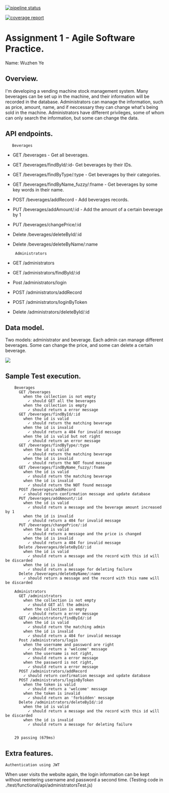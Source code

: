 [![pipeline status](https://gitlab.com/20086431/assn01-cicd/badges/master/pipeline.svg)](https://gitlab.com/20086431/assn01-cicd/commits/master)

[![coverage report](https://gitlab.com/20086431/assn01-cicd/badges/master/coverage.svg)](https://gitlab.com/20086431/assn01-cicd/badges/master/coverage.svg?job=coverage)

# Assignment 1 - Agile Software Practice.

Name:  Wuzhen Ye 

## Overview.

I'm developing a vending machine stock management system. Many beverages can be set up in the machine, and their information will be recorded in the database. Administrators can manage the information, such as price, amount, name, and if neccessary they can change what's being sold in the machine. Administrators have different privileges, some of whom can only search the information, but some can change the data. 

## API endpoints.
       Beverages
 + GET /beverages - Get all beverages.
 + GET /beverages/findById/:id- Get beverages by their IDs.
 + GET /beverages/findByType/:type - Get beverages by their categories.
 + GET /beverages/findByName_fuzzy/:fname - Get beverages by some key words in their name.
 + POST /beverages/addRecord - Add beverages records.
 + PUT /beverages/addAmount/:id - Add the amount of a certain beverage by 1
 + PUT /beverages/changePrice/:id
 + Delete /beverages/deleteById/:id
 + Delete /beverages/deleteByName/:name
 
        Administrators
 + GET /administrators
 + GET /administrators/findById/:id
 + Post /administrators/login
 + POST /administrators/addRecord
 + POST /administrators/loginByToken
 + Delete /administrators/deleteById/:id

## Data model.

Two models: administrator and beverage. Each admin can manage different beverages. Some can change the price, and some can delete a certain beverage.

![][datamodel]


## Sample Test execution.

~~~
    Beverages
      GET /beverages
        when the collection is not empty
          ✓ should GET all the beverages
        when the collection is empty
          ✓ should return a error message
      GET /beverages/findById/:id
        when the id is valid
          ✓ should return the matching beverage
        when the id is invalid
          ✓ should return a 404 for invalid message
        when the id is valid but not right
          ✓ should return an error message
      GET /beverages/findByType/:type
        when the id is valid
          ✓ should return the matching beverage
        when the id is invalid
          ✓ should return the NOT found message
      GET /beverages/findByName_fuzzy/:fname
        when the id is valid
          ✓ should return the matching beverage
        when the id is invalid
          ✓ should return the NOT found message
      POST /beverages/addRecord
        ✓ should return confirmation message and update database
      PUT /beverages/addAmount/:id
        when the id is valid
          ✓ should return a message and the beverage amount increased by 1
        when the id is invalid
          ✓ should return a 404 for invalid message
      PUT /beverages/changePrice/:id
        when the id is valid
          ✓ should return a message and the price is changed
        when the id is invalid
          ✓ should return a 404 for invalid message
      Delete /beverages/deleteById/:id
        when the id is valid
          ✓ should return a message and the record with this id will be discarded
        when the id is invalid
          ✓ should return a message for deleting failure
      Delete /beverages/deleteByName/:name
        ✓ should return a message and the record with this name will be discarded

    Administrators
      GET /administrators
        when the collection is not empty
          ✓ should GET all the admins
        when the collection is empty
          ✓ should return a error message
      GET /administrators/findById/:id
        when the id is valid
          ✓ should return the matching admin
        when the id is invalid
          ✓ should return a 404 for invalid message
      Post /administrators/login
        when the username and password are right
          ✓ should return a 'welcome' message
        when the username is not right,
          ✓ should return a error message
        when the password is not right,
          ✓ should return a error message
      POST /administrators/addRecord
        ✓ should return confirmation message and update database
      POST /administrators/loginByToken
        when the token is valid
          ✓ should return a 'welcome' message
        when the token is invalid
          ✓ should return an 'forbidden' message
      Delete /administrators/deleteById/:id
        when the id is valid
          ✓ should return a message and the record with this id will be discarded
        when the id is invalid
          ✓ should return a message for deleting failure


    29 passing (679ms)

~~~

## Extra features.

    Authentication using JWT 
When user visits the website again, the login information can be kept without reentering username and password a second time. (Testing code in ./test/functional/api/administratorsTest.js) 


[datamodel]: ./img/data_model.png
